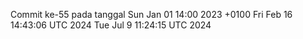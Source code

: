 Commit ke-55 pada tanggal Sun Jan 01 14:00 2023 +0100
Fri Feb 16 14:43:06 UTC 2024
Tue Jul  9 11:24:15 UTC 2024
